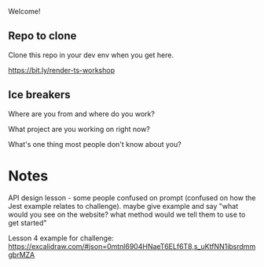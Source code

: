 Welcome!

## Repo to clone

Clone this repo in your dev env when you get here.

https://bit.ly/render-ts-workshop

## Ice breakers 

Where are you from and where do you work?

What project are you working on right now?

What's one thing most people don't know about you?


# Notes

API design lesson - some people confused on prompt (confused on how the Jest example relates to challenge). maybe give example and say "what would you see on the website? what method would we tell them to use to get started"

Lesson 4 example for challenge: https://excalidraw.com/#json=0mtnl6904HNaeT6ELf6T8,s_uKtfNN1ibsrdmmgbrMZA